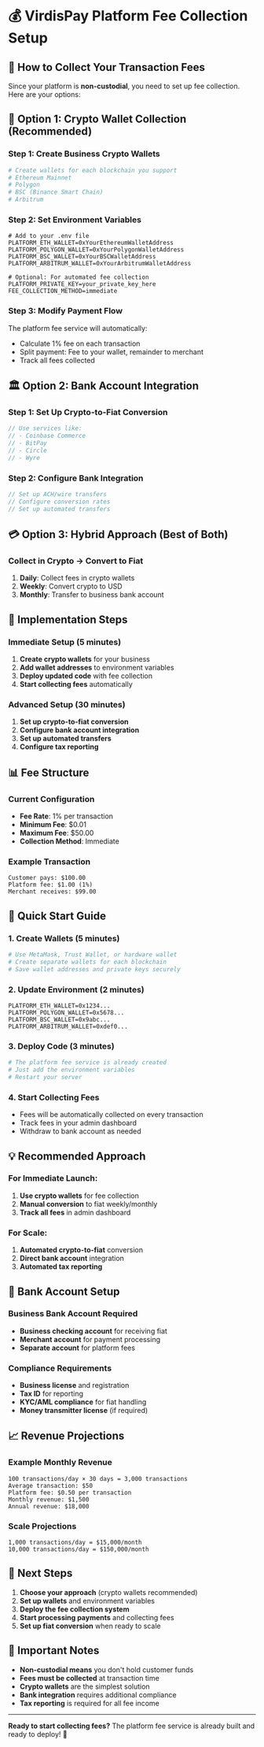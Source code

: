 # 💰 VirdisPay Platform Fee Collection Setup

## 🎯 **How to Collect Your Transaction Fees**

Since your platform is **non-custodial**, you need to set up fee collection. Here are your options:

## 🏦 **Option 1: Crypto Wallet Collection (Recommended)**

### **Step 1: Create Business Crypto Wallets**
```bash
# Create wallets for each blockchain you support
# Ethereum Mainnet
# Polygon
# BSC (Binance Smart Chain)
# Arbitrum
```

### **Step 2: Set Environment Variables**
```env
# Add to your .env file
PLATFORM_ETH_WALLET=0xYourEthereumWalletAddress
PLATFORM_POLYGON_WALLET=0xYourPolygonWalletAddress
PLATFORM_BSC_WALLET=0xYourBSCWalletAddress
PLATFORM_ARBITRUM_WALLET=0xYourArbitrumWalletAddress

# Optional: For automated fee collection
PLATFORM_PRIVATE_KEY=your_private_key_here
FEE_COLLECTION_METHOD=immediate
```

### **Step 3: Modify Payment Flow**
The platform fee service will automatically:
- Calculate 1% fee on each transaction
- Split payment: Fee to your wallet, remainder to merchant
- Track all fees collected

## 🏛️ **Option 2: Bank Account Integration**

### **Step 1: Set Up Crypto-to-Fiat Conversion**
```javascript
// Use services like:
// - Coinbase Commerce
// - BitPay
// - Circle
// - Wyre
```

### **Step 2: Configure Bank Integration**
```javascript
// Set up ACH/wire transfers
// Configure conversion rates
// Set up automated transfers
```

## 💳 **Option 3: Hybrid Approach (Best of Both)**

### **Collect in Crypto → Convert to Fiat**
1. **Daily**: Collect fees in crypto wallets
2. **Weekly**: Convert crypto to USD
3. **Monthly**: Transfer to business bank account

## 🔧 **Implementation Steps**

### **Immediate Setup (5 minutes)**
1. **Create crypto wallets** for your business
2. **Add wallet addresses** to environment variables
3. **Deploy updated code** with fee collection
4. **Start collecting fees** automatically

### **Advanced Setup (30 minutes)**
1. **Set up crypto-to-fiat conversion**
2. **Configure bank account integration**
3. **Set up automated transfers**
4. **Configure tax reporting**

## 📊 **Fee Structure**

### **Current Configuration**
- **Fee Rate**: 1% per transaction
- **Minimum Fee**: $0.01
- **Maximum Fee**: $50.00
- **Collection Method**: Immediate

### **Example Transaction**
```
Customer pays: $100.00
Platform fee: $1.00 (1%)
Merchant receives: $99.00
```

## 🚀 **Quick Start Guide**

### **1. Create Wallets (5 minutes)**
```bash
# Use MetaMask, Trust Wallet, or hardware wallet
# Create separate wallets for each blockchain
# Save wallet addresses and private keys securely
```

### **2. Update Environment (2 minutes)**
```env
PLATFORM_ETH_WALLET=0x1234...
PLATFORM_POLYGON_WALLET=0x5678...
PLATFORM_BSC_WALLET=0x9abc...
PLATFORM_ARBITRUM_WALLET=0xdef0...
```

### **3. Deploy Code (3 minutes)**
```bash
# The platform fee service is already created
# Just add the environment variables
# Restart your server
```

### **4. Start Collecting Fees**
- Fees will be automatically collected on every transaction
- Track fees in your admin dashboard
- Withdraw to bank account as needed

## 💡 **Recommended Approach**

### **For Immediate Launch:**
1. **Use crypto wallets** for fee collection
2. **Manual conversion** to fiat weekly/monthly
3. **Track all fees** in admin dashboard

### **For Scale:**
1. **Automated crypto-to-fiat** conversion
2. **Direct bank account** integration
3. **Automated tax reporting**

## 🏦 **Bank Account Setup**

### **Business Bank Account Required**
- **Business checking account** for receiving fiat
- **Merchant account** for payment processing
- **Separate account** for platform fees

### **Compliance Requirements**
- **Business license** and registration
- **Tax ID** for reporting
- **KYC/AML compliance** for fiat handling
- **Money transmitter license** (if required)

## 📈 **Revenue Projections**

### **Example Monthly Revenue**
```
100 transactions/day × 30 days = 3,000 transactions
Average transaction: $50
Platform fee: $0.50 per transaction
Monthly revenue: $1,500
Annual revenue: $18,000
```

### **Scale Projections**
```
1,000 transactions/day = $15,000/month
10,000 transactions/day = $150,000/month
```

## 🎯 **Next Steps**

1. **Choose your approach** (crypto wallets recommended)
2. **Set up wallets** and environment variables
3. **Deploy the fee collection system**
4. **Start processing payments** and collecting fees
5. **Set up fiat conversion** when ready to scale

## 🚨 **Important Notes**

- **Non-custodial means** you don't hold customer funds
- **Fees must be collected** at transaction time
- **Crypto wallets** are the simplest solution
- **Bank integration** requires additional compliance
- **Tax reporting** is required for all fee income

---

**Ready to start collecting fees?** The platform fee service is already built and ready to deploy! 🚀


